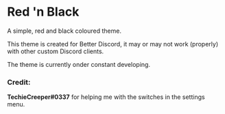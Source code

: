 # Red 'n Black
A simple, red and black coloured theme. 

This theme is created for Better Discord, it may or may not work (properly) with other custom Discord clients.

The theme is currently onder constant developing.

### Credit:
  **TechieCreeper#0337** for helping me with the switches in the settings menu.

